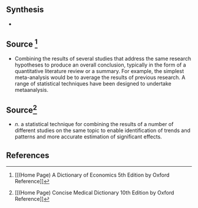 ## Synthesis
- 
## Source [^1]
- Combining the results of several studies that address the same research hypotheses to produce an overall conclusion, typically in the form of a quantitative literature review or a summary. For example, the simplest meta-analysis would be to average the results of previous research. A range of statistical techniques have been designed to undertake metaanalysis.
## Source[^2]
- $n$. a statistical technique for combining the results of a number of different studies on the same topic to enable identification of trends and patterns and more accurate estimation of significant effects.
## References

[^1]: [[(Home Page) A Dictionary of Economics 5th Edition by Oxford Reference]]
[^2]: [[(Home Page) Concise Medical Dictionary 10th Edition by Oxford Reference]]